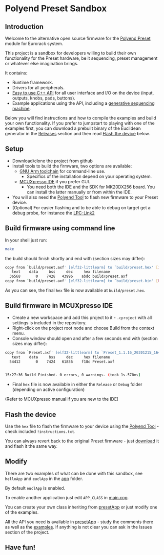 # Polyend Preset Sandbox

## Introduction

Welcome to the alternative open source firmware for the [Polyend Preset](https://polyend.com/preset/) module for Eurorack system.

This project is a sandbox for developers willing to build their own functionality for the Preset hardware, be it sequencing, preset management or whatever else imagination brings.

It contains:

* Runtime framework.
* Drivers for all peripherals.
* [Easy to use C++ API](app/presetApp.h) for all user interface and I/O on the device (input, outputs, knobs, pads, buttons).
* Example applications using the API, including a [generative sequencing machine](app/euclApp.h).

Below you will find instructions and how to compile the examples and build your own functionality.
If you prefer to jumpstart to playing with one of the examples first, you can download a prebuilt binary of the Euclidean generator in the [Releases](https://github.com/polyend/PresetSandbox/releases/) section and then read [Flash the device](#flash-the-device) below.

## Setup

* Download/clone the project from github
* Install tools to build the firmware, two options are available:
    * [GNU Arm toolchain](https://developer.arm.com/tools-and-software/open-source-software/developer-tools/gnu-toolchain/gnu-rm/downloads) for command-line use.
        * Specifics of the installation depend on your operating system.
    * [MCUXpresso IDE](https://mcuxpresso.nxp.com/en/welcome) if you prefer GUI.
        * You need both the IDE and the SDK for MK20DX256 board. You can install the latter manually or from within the IDE.
* You will also need the [Polyend Tool](https://polyend.com/downloads/) to flash new firmware to your Preset device.
* (Optional) For easier flashing and to be able to debug on target get a debug probe, for instance the [LPC-Link2](https://www.nxp.com/design/microcontrollers-developer-resources/lpc-microcontroller-utilities/lpc-link2:OM13054)

## Build firmware using command line

In your shell just run:

```bash
make
```

the build should finish shortly and end with (section sizes may differ):

```bash
copy from `build/preset.axf' [elf32-littlearm] to `build/preset.hex' [ihex]
   text	   data	    bss	    dec	    hex	filename
  36568	      0	   7428	  43996	   abdc	build/preset.axf
copy from `build/preset.axf' [elf32-littlearm] to `build/preset.bin' [binary]
```

As you can see, the final `hex` file is now available at `build/preset.hex`.

## Build firmware in MCUXpresso IDE

* Create a new workspace and add this project to it - `.cproject` with all settings is included in the repository.
* Right-click on the project root node and choose Build from the context menu.
* Console window should open and after a few seconds end with (section sizes may differ):

```bash
copy from `Preset.axf' [elf32-littlearm] to `Preset_1.1.16_20201215_1645.hex' [ihex]
   text	   data	    bss	    dec	    hex	filename
  54412	      0	   7424	  61836	   f18c	Preset.axf
 

15:27:36 Build Finished. 0 errors, 0 warnings. (took 1s.570ms)
```

* Final `hex` file is now available in either the `Release` or `Debug` folder (depending on active configuration)

(Refer to MCUXpresso manual if you are new to the IDE)

## Flash the device

 Use the `hex` file to flash the firmware to your device using the [Polyend Tool](https://polyend.com/downloads/) - check included `!instructions.txt`.
 
 You can always revert back to the original Preset firmware - just [download](https://polyend.com/downloads/) it and flash it the same way.

## Modify

There are two examples of what can be done with this sandbox, see `helloApp` and `euclApp` in the [app](app) folder.

By default `euclApp` is enabled.

To enable another application just edit `APP_CLASS` in [main.cpp](app/main.cpp).

You can create your own class inheriting from [presetApp](app/presetApp.h) or just modify one of the examples.

All the API you need is available in [presetApp](app/presetApp.h) - study the comments there as well as the [examples](app). If anything is not clear you can ask in the Issues section of the project.

## Have fun!